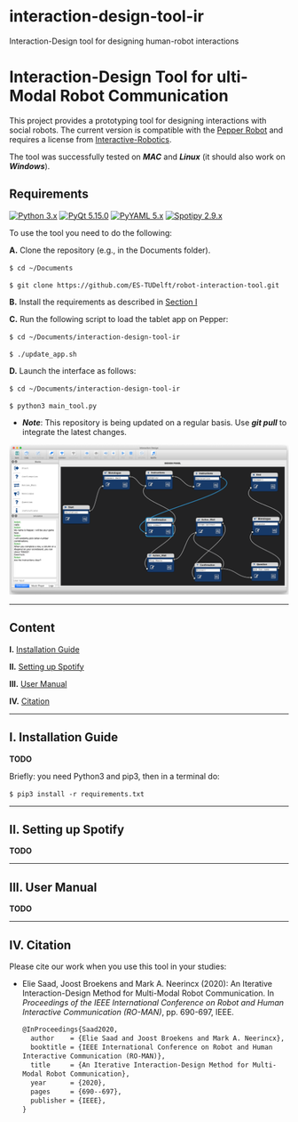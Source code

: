 # interaction-design-tool-ir
Interaction-Design tool for designing human-robot interactions

# Interaction-Design Tool for ulti-Modal Robot Communication

This project provides a prototyping tool for designing interactions with social robots. The current version is compatible with the [Pepper Robot](https://www.ald.softbankrobotics.com/en/robots/pepper) and requires a license from [Interactive-Robotics](https://www.interactive-robotics.com). 

The tool was successfully tested on ***MAC*** and ***Linux*** (it should also work on ***Windows***).

## Requirements
[![Python 3.x](https://img.shields.io/badge/Python-3.x-blue)](https://www.python.org/downloads/)
[![PyQt 5.15.0](https://img.shields.io/badge/PyQt-5.x.x-brightgreen.svg)](https://pypi.org/project/PyQt5/5.9.2/)
[![PyYAML 5.x](https://img.shields.io/badge/PyYAML-5.x-blue)](https://github.com/yaml/pyyaml)
[![Spotipy 2.9.x](https://img.shields.io/badge/Spotipy-2.9.0-blue)](https://pypi.org/project/spotipy/)

To use the tool you need to do the following:

**A.** Clone the repository (e.g., in the Documents folder).

`$ cd ~/Documents`

`$ git clone https://github.com/ES-TUDelft/robot-interaction-tool.git`

**B.** Install the requirements as described in [Section I](#i-installation-guide)

**C.** Run the following script to load the tablet app on Pepper:
  
  `$ cd ~/Documents/interaction-design-tool-ir`
  
  `$ ./update_app.sh`
  
**D.** Launch the interface as follows:

`$ cd ~/Documents/interaction-design-tool-ir`

`$ python3 main_tool.py`

  * ***Note***: This repository is being updated on a regular basis. Use ***git pull*** to integrate the latest changes.

<div align="center">
  <img src="interaction_manager/ui/ui_view.png" width="750px" />
</div>

---

## Content

**I.** [Installation Guide](#i-installation-guide)

**II.** [Setting up Spotify](#ii-setting-up-spotify)

**III.** [User Manual](#iii-user-manual)

**IV.** [Citation](#iv-citation)

---

## I. Installation Guide

**TODO**

Briefly: you need Python3 and pip3, then in a terminal do:

  `$ pip3 install -r requirements.txt`

---

## II. Setting up Spotify

**TODO**

---

## III. User Manual

**TODO**

---

## IV. Citation

Please cite our work when you use this tool in your studies:

 * Elie Saad, Joost Broekens and Mark A. Neerincx (2020): An Iterative Interaction-Design Method for Multi-Modal Robot Communication. In *Proceedings of the IEEE International Conference on Robot and Human Interactive Communication (RO-MAN)*, pp. 690-697, IEEE.

       @InProceedings{Saad2020,
         author    = {Elie Saad and Joost Broekens and Mark A. Neerincx},
         booktitle = {IEEE International Conference on Robot and Human Interactive Communication (RO-MAN)},
         title     = {An Iterative Interaction-Design Method for Multi-Modal Robot Communication},
         year      = {2020},
         pages     = {690--697},
         publisher = {IEEE},
       }

